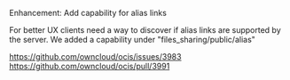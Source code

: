 Enhancement: Add capability for alias links

For better UX clients need a way to discover if alias links
are supported by the server. We added a capability under "files_sharing/public/alias"

https://github.com/owncloud/ocis/issues/3983
https://github.com/owncloud/ocis/pull/3991
